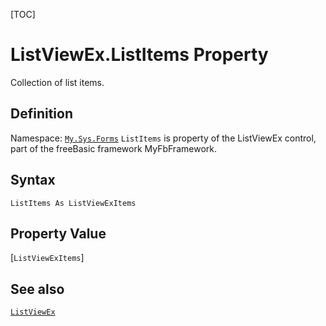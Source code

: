 [TOC]
# ListViewEx.ListItems Property
Collection of list items.
## Definition
Namespace: [`My.Sys.Forms`](My.Sys.Forms.md)
`ListItems` is property of the ListViewEx control, part of the freeBasic framework MyFbFramework.
## Syntax
```freeBasic
ListItems As ListViewExItems
```
## Property Value
[`ListViewExItems`]
## See also
[`ListViewEx`](ListViewEx.md)

